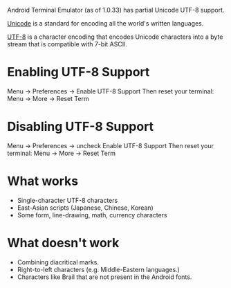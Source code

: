 Android Terminal Emulator (as of 1.0.33) has partial Unicode UTF-8 support.

[Unicode](http://en.wikipedia.org/wiki/Unicode) is a standard for encoding all the world's written languages.

[UTF-8](http://en.wikipedia.org/wiki/UTF-8) is a character encoding that encodes Unicode characters into a byte stream that is compatible with 7-bit ASCII.

# Enabling UTF-8 Support

Menu -> Preferences -> Enable UTF-8 Support
Then reset your terminal:
Menu -> More -> Reset Term


# Disabling UTF-8 Support

Menu -> Preferences -> uncheck Enable UTF-8 Support
Then reset your terminal:
Menu -> More -> Reset Term

# What works

* Single-character UTF-8 characters
* East-Asian scripts (Japanese, Chinese, Korean)
* Some form, line-drawing, math, currency characters

# What doesn't work

* Combining diacritical marks.
* Right-to-left characters (e.g. Middle-Eastern languages.)
* Characters like Brail that are not present in the Android fonts.
